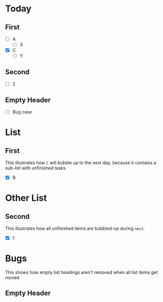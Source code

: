 
# Today

## First

* [ ] A
  * [ ] X
* [x] C
  * [ ] Y

## Second

* [ ] 2

## Empty Header

* [ ] Bug case

# List

## First

This illustrates how `C` will bubble up to the next day, because it contains a
sub-list with unfinished tasks.

* [x] B

# Other List

## Second

This illustrates how all unfinished items are bubbled-up during `next`.

* [x] 1

# Bugs

This shows how empty list headings aren't removed when all list items get moved

## Empty Header

